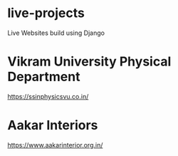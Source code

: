 # live-projects
Live Websites build using Django

# Vikram University Physical Department
https://ssinphysicsvu.co.in/

# Aakar Interiors
https://www.aakarinterior.org.in/
